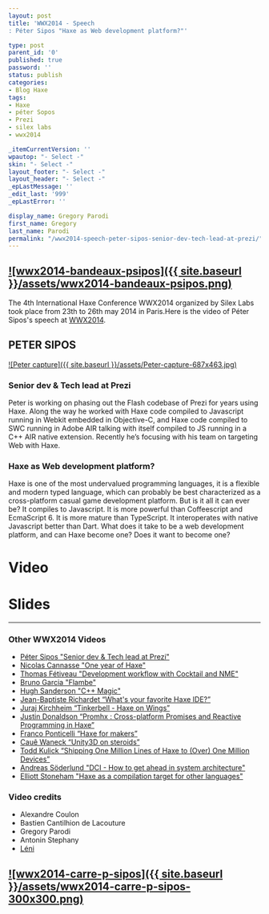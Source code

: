 ```yaml
---
layout: post
title: 'WWX2014 - Speech
: Péter Sipos "Haxe as Web development platform?"'

type: post
parent_id: '0'
published: true
password: ''
status: publish
categories:
- Blog Haxe
tags:
- Haxe
- péter Sopos
- Prezi
- silex labs
- wwx2014

_itemCurrentVersion: ''
wpautop: "- Select -"
skin: "- Select -"
layout_footer: "- Select -"
layout_header: "- Select -"
_epLastMessage: ''
_edit_last: '999'
_epLastError: ''

display_name: Gregory Parodi
first_name: Gregory
last_name: Parodi
permalink: "/wwx2014-speech-peter-sipos-senior-dev-tech-lead-at-prezi/"
---
```


[![wwx2014-bandeaux-psipos]({{ site.baseurl }}/assets/wwx2014-bandeaux-psipos.png)](https://www.silexlabs.org/wp-content/uploads/2014/07/wwx2014-bandeaux-psipos.png)
---------------------------------------------------------------------------------------------------------------------------------------------------------------------

The 4th International Haxe Conference WWX2014 organized by Silex Labs took place from 23th to 26th may 2014 in Paris.Here is the video of Péter Sipos's speech at [WWX2014](http://wwx.silexlabs.org/2014/ "WWX2014 Website").

PETER SIPOS
-----------

[![Peter capture]({{ site.baseurl }}/assets/Peter-capture-687x463.jpg)](https://www.silexlabs.org/wp-content/uploads/2014/07/Peter-capture.jpg)

### Senior dev & Tech lead at Prezi

Peter is working on phasing out the Flash codebase of Prezi for years using Haxe. Along the way he worked with Haxe code compiled to Javascript running in Webkit embedded in Objective-C, and Haxe code compiled to SWC running in Adobe AIR talking with itself compiled to JS running in a C++ AIR native extension. Recently he’s focusing with his team on targeting Web with Haxe.

### Haxe as Web development platform?

Haxe is one of the most undervalued programming languages, it is a flexible and modern typed language, which can probably be best characterized as a cross-platform casual game development platform. But is it all it can ever be? It compiles to Javascript. It is more powerful than Coffeescript and EcmaScript 6. It is more mature than TypeScript. It interoperates with native Javascript better than Dart. What does it take to be a web development platform, and can Haxe become one? Does it want to become one?

Video
=====

Slides
======


-----------------------------------------------------------------------------------------------------------------------------------------------------------------------------------------------------------------------------------------------------------------------------------------

### Other WWX2014 Videos

*   [Péter Sipos "Senior dev & Tech lead at Prezi"](https://www.silexlabs.org/?p=202977)
*   [Nicolas Cannasse "One year of Haxe"](https://www.silexlabs.org/?p=202725)
*   [Thomas Fétiveau "Development workflow with Cocktail and NME"](https://www.silexlabs.org/?p=202751)
*   [Bruno Garcia "Flambe"](https://www.silexlabs.org/?p=202765)
*   [Hugh Sanderson "C++ Magic"](https://www.silexlabs.org/?p=202807)
*   [Jean-Baptiste Richardet “What's your favorite Haxe IDE?”](https://www.silexlabs.org/?p=202957)
*   [Juraj Kirchheim “Tinkerbell - Haxe on Wings”](https://www.silexlabs.org/?p=202939)
*   [Justin Donaldson “Promhx
: Cross-platform Promises and Reactive Programming in Haxe”](https://www.silexlabs.org/?p=202971)
*   [Franco Ponticelli “Haxe for makers”](https://www.silexlabs.org/?p=202990)
*   [Cauê Waneck “Unity3D on steroids”](https://www.silexlabs.org/?p=203012)
*   [Todd Kulick “Shipping One Million Lines of Haxe to (Over) One Million Devices”](https://www.silexlabs.org/?p=203004)
*   [Andreas Söderlund "DCI - How to get ahead in system architecture"](https://www.silexlabs.org/?p=203019)
*   [Elliott Stoneham "Haxe as a compilation target for other languages"](https://www.silexlabs.org/?p=202984)

### Video credits

*   Alexandre Coulon
*   Bastien Cantilhion de Lacouture
*   Gregory Parodi
*   Antonin Stephany
*   [Léni](http://www.leni.fr/ "Société Léni")

[![wwx2014-carre-p-sipos]({{ site.baseurl }}/assets/wwx2014-carre-p-sipos-300x300.png)](https://www.silexlabs.org/wp-content/uploads/2014/07/wwx2014-carre-p-sipos.png)
-----------------------------------------------------------------------------------------------------------------------------------------------------------------------